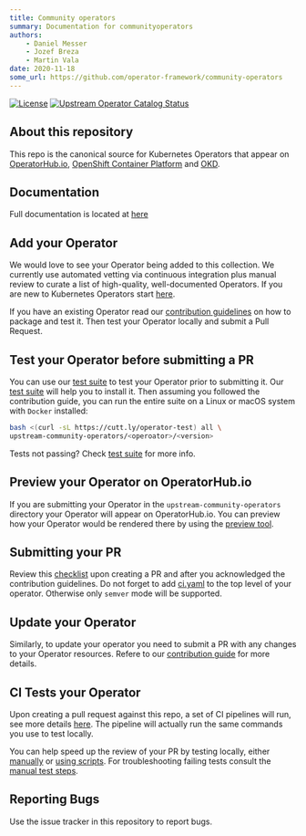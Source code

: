 ```yaml
---
title: Community operators
summary: Documentation for communityoperators
authors:
    - Daniel Messer
    - Jozef Breza
    - Martin Vala
date: 2020-11-18
some_url: https://github.com/operator-framework/community-operators
---
```


[![License](http://img.shields.io/:license-apache-blue.svg)](http://www.apache.org/licenses/LICENSE-2.0.html)
[![Upstream Operator Catalog Status](https://quay.io/repository/operator-framework/upstream-community-operators/status "Upstream Operator Catalog Status")](https://quay.io/repository/operator-framework/upstream-community-operators)

## About this repository

This repo is the canonical source for Kubernetes Operators that appear on [OperatorHub.io](https://operatorhub.io), [OpenShift Container Platform](https://openshift.com) and [OKD](https://okd.io).

## Documentation
Full documentation is located at [here](https://operator-framework.github.io/community-operators/)

## Add your Operator

We would love to see your Operator being added to this collection. We currently use automated vetting via continuous integration plus manual review to curate a list of high-quality, well-documented Operators. If you are new to Kubernetes Operators start [here](https://sdk.operatorframework.io/build/).

If you have an existing Operator read our [contribution guidelines](./contributing.md) on how to package and test it. Then test your Operator locally and submit a Pull Request.

## Test your Operator before submitting a PR

You can use our [test suite](./using-current-test-suite.md) to test your Operator prior to submitting it. Our [test suite](./using-current-test-suite.md) will help you to install it. Then assuming you followed the contribution guide, you can run the entire suite on a Linux or macOS system with `Docker` installed:

```bash
bash <(curl -sL https://cutt.ly/operator-test) all \
upstream-community-operators/<operoator>/<version>
```

Tests not passing? Check [test suite](./using-current-test-suite.md) for more info.

## Preview your Operator on OperatorHub.io

If you are submitting your Operator in the `upstream-community-operators` directory your Operator will appear on OperatorHub.io. You can preview how your Operator would be rendered there by using the [preview tool](https://operatorhub.io/preview).

## Submitting your PR

Review this [checklist](./pull_request_template.md) upon creating a PR and after you acknowledged the contribution guidelines.
Do not forget to add [ci.yaml](./operator-versioning.md) to the top level of your operator. Otherwise only `semver` mode will be supported.

## Update your Operator

Similarly, to update your operator you need to submit a PR with any changes to your Operator resources. Refere to our [contribution guide](./contributing.md#updating-your-existing-operator) for more details.

## CI Tests your Operator

Upon creating a pull request against this repo, a set of CI pipelines will run, see more details [here](/ci.md). The pipeline will actually run the same commands you use to test locally.

You can help speed up the review of your PR by testing locally, either [manually](./testing-operators.md) or [using scripts](./using-current-test-suite.md). For troubleshooting failing tests consult the [manual test steps](./testing-operators.md).

## Reporting Bugs

Use the issue tracker in this repository to report bugs.
